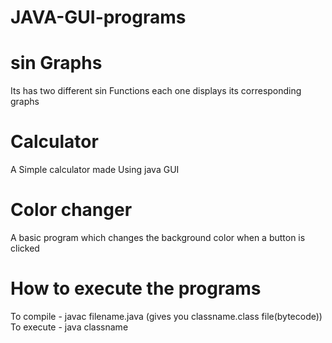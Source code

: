 # JAVA-GUI-programs

# sin Graphs
Its has two different sin Functions each one displays its corresponding graphs


# Calculator
A Simple calculator made Using java GUI


# Color changer
A basic program which changes the background color when a button is clicked


# How to execute the programs
To compile - javac filename.java    (gives you classname.class file(bytecode))\
To execute - java classname
